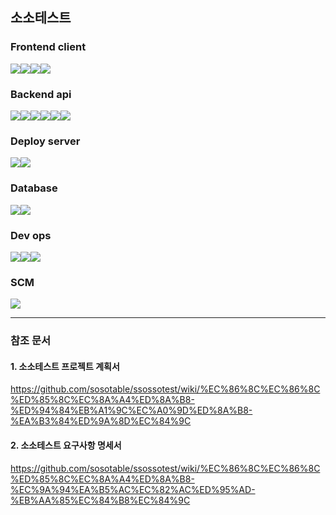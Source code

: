 ## 소소테스트 

### Frontend client

<img src="https://img.shields.io/badge/Quasar-1976D2?style=for-the-badge&logo=Quasar&logoColor=white"><img src="https://img.shields.io/badge/Vue.js-4FC08D?style=for-the-badge&logo=Vue.js&logoColor=white"><img src="https://img.shields.io/badge/Node.js-339933?style=for-the-badge&logo=Node.js&logoColor=white"><img src="https://img.shields.io/badge/TypeScript-3178C6?style=for-the-badge&logo=TypeScript&logoColor=white">

### Backend api

<img src="https://img.shields.io/badge/Node.js-339933?style=for-the-badge&logo=Node.js&logoColor=white"><img src="https://img.shields.io/badge/JavaScript-F7DF1E?style=for-the-badge&logo=JavaScript&logoColor=white"><img src="https://img.shields.io/badge/Express-FFCF00?style=for-the-badge&logo=Express&logoColor=white"><img src="https://img.shields.io/badge/Amazon%20API%20Gateway-FF4F8B?style=for-the-badge&logo=Amazon%20API%20Gateway&logoColor=white"><img src="https://img.shields.io/badge/AWS%20Lambda-%20FF9900?style=for-the-badge&logo=AWS%20Lambda&logoColor=white"><img src="https://img.shields.io/badge/Quasar%20SSR-1976D2?style=for-the-badge&logo=Quasar&logoColor=white">

### Deploy server
<img src="https://img.shields.io/badge/Amazon%20EC2-FF9900?style=for-the-badge&logo=Amazon%20EC2&logoColor=white"><img src="https://img.shields.io/badge/Ubuntu-E95420?style=for-the-badge&logo=Ubuntu&logoColor=white">

### Database
<img src="https://img.shields.io/badge/MySQL-4479A1?style=for-the-badge&logo=MySQL&logoColor=white"><img src="https://img.shields.io/badge/Amazon%20RDS-527FFF?style=for-the-badge&logo=Amazon%20RDS&logoColor=white">

### Dev ops
<img src="https://img.shields.io/badge/Amazon%20S3-527FFF?style=for-the-badge&logo=Amazon%20S3&logoColor=white"><img src="https://img.shields.io/badge/Amazon%20Codedeploy-232F3E?style=for-the-badge&logo=Amazon%20AWS&logoColor=white"><img src="https://img.shields.io/badge/GitHub%20Actions-2088FF?style=for-the-badge&logo=GitHub%20Actions&logoColor=white">

### SCM
<img src="https://img.shields.io/badge/GitHub-181717?style=for-the-badge&logo=GitHub&logoColor=white">

---

### 참조 문서
#### 1. 소소테스트 프로젝트 계획서
https://github.com/sosotable/ssossotest/wiki/%EC%86%8C%EC%86%8C%ED%85%8C%EC%8A%A4%ED%8A%B8-%ED%94%84%EB%A1%9C%EC%A0%9D%ED%8A%B8-%EA%B3%84%ED%9A%8D%EC%84%9C

#### 2. 소소테스트 요구사항 명세서
https://github.com/sosotable/ssossotest/wiki/%EC%86%8C%EC%86%8C%ED%85%8C%EC%8A%A4%ED%8A%B8-%EC%9A%94%EA%B5%AC%EC%82%AC%ED%95%AD-%EB%AA%85%EC%84%B8%EC%84%9C
